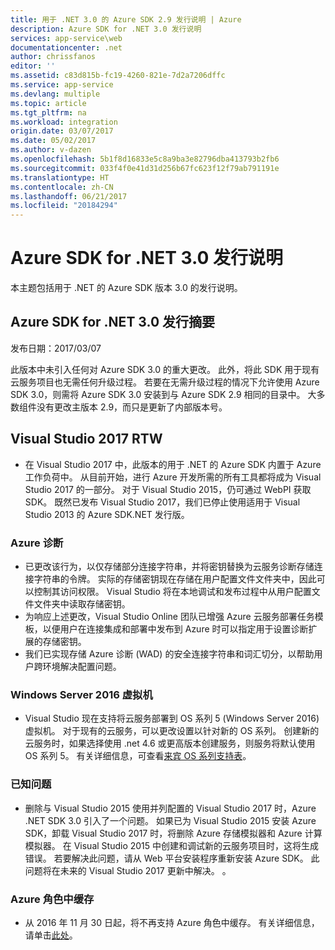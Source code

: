 ```yaml
---
title: 用于 .NET 3.0 的 Azure SDK 2.9 发行说明 | Azure
description: Azure SDK for .NET 3.0 发行说明
services: app-service\web
documentationcenter: .net
author: chrissfanos
editor: ''
ms.assetid: c83d815b-fc19-4260-821e-7d2a7206dffc
ms.service: app-service
ms.devlang: multiple
ms.topic: article
ms.tgt_pltfrm: na
ms.workload: integration
origin.date: 03/07/2017
ms.date: 05/02/2017
ms.author: v-dazen
ms.openlocfilehash: 5b1f8d16833e5c8a9ba3e82796dba413793b2fb6
ms.sourcegitcommit: 033f4f0e41d31d256b67fc623f12f79ab791191e
ms.translationtype: HT
ms.contentlocale: zh-CN
ms.lasthandoff: 06/21/2017
ms.locfileid: "20184294"
---
```

# <a name="azure-sdk-for-net-30-release-notes"></a>Azure SDK for .NET 3.0 发行说明

本主题包括用于 .NET 的 Azure SDK 版本 3.0 的发行说明。

## <a name="azure-sdk-for-net-30-release-summary"></a>Azure SDK for .NET 3.0 发行摘要

发布日期：2017/03/07

此版本中未引入任何对 Azure SDK 3.0 的重大更改。 此外，将此 SDK 用于现有云服务项目也无需任何升级过程。 若要在无需升级过程的情况下允许使用 Azure SDK 3.0，则需将 Azure SDK 3.0 安装到与 Azure SDK 2.9 相同的目录中。 大多数组件没有更改主版本 2.9，而只是更新了内部版本号。

## <a name="visual-studio-2017-rtw"></a>Visual Studio 2017 RTW

- 在 Visual Studio 2017 中，此版本的用于 .NET 的 Azure SDK 内置于 Azure 工作负荷中。 从目前开始，进行 Azure 开发所需的所有工具都将成为 Visual Studio 2017 的一部分。 对于 Visual Studio 2015，仍可通过 WebPI 获取 SDK。 既然已发布 Visual Studio 2017，我们已停止使用适用于 Visual Studio 2013 的 Azure SDK.NET 发行版。

### <a name="azure-diagnostics"></a>Azure 诊断

- 已更改该行为，以仅存储部分连接字符串，并将密钥替换为云服务诊断存储连接字符串的令牌。 实际的存储密钥现在存储在用户配置文件文件夹中，因此可以控制其访问权限。 Visual Studio 将在本地调试和发布过程中从用户配置文件文件夹中读取存储密钥。 
- 为响应上述更改，Visual Studio Online 团队已增强 Azure 云服务部署任务模板，以便用户在连接集成和部署中发布到 Azure 时可以指定用于设置诊断扩展的存储密钥。
- 我们已实现存储 Azure 诊断 (WAD) 的安全连接字符串和词汇切分，以帮助用户跨环境解决配置问题。

### <a name="windows-server-2016-virtual-machines"></a>Windows Server 2016 虚拟机

- Visual Studio 现在支持将云服务部署到 OS 系列 5 (Windows Server 2016) 虚拟机。 对于现有的云服务，可以更改设置以针对新的 OS 系列。 创建新的云服务时，如果选择使用 .net 4.6 或更高版本创建服务，则服务将默认使用 OS 系列 5。  有关详细信息，可查看[来宾 OS 系列支持表](../cloud-services/cloud-services-guestos-update-matrix.md)。

### <a name="known-issues"></a>已知问题

- 删除与 Visual Studio 2015 使用并列配置的 Visual Studio 2017 时，Azure .NET SDK 3.0 引入了一个问题。  如果已为 Visual Studio 2015 安装 Azure SDK，卸载 Visual Studio 2017 时，将删除 Azure 存储模拟器和 Azure 计算模拟器。  在 Visual Studio 2015 中创建和调试新的云服务项目时，这将生成错误。 若要解决此问题，请从 Web 平台安装程序重新安装 Azure SDK。  此问题将在未来的 Visual Studio 2017 更新中解决。  。

### <a name="azure-in-role-cache"></a>Azure 角色中缓存 

- 从 2016 年 11 月 30 日起，将不再支持 Azure 角色中缓存。 有关详细信息，请单击[此处](https://azure.microsoft.com/blog/azure-managed-cache-and-in-role-cache-services-to-be-retired-on-11-30-2016/)。
